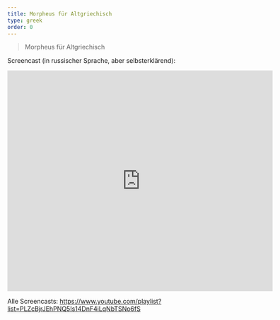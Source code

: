 ```yaml
---
title: Morpheus für Altgriechisch
type: greek
order: 0
---
```


> Morpheus für Altgriechisch

Screencast (in russischer Sprache, aber selbsterklärend):

<iframe width="600" height="500" src="https://youtube.com/embed/Jcq7muNHbtM" allowfullscreen="allowfullscreen" frameborder="0"></iframe>

Alle Screencasts: https://www.youtube.com/playlist?list=PLZcBjrJEhPNQ5Is14DnF4iLqNbTSNo6fS
